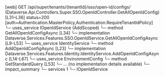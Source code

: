 [web] GET /api/super/tenants/{tenantId}/sso/open-id/configs/  (Dataverse.Api.Controllers.Super.SSO.OpenIdController.GetAllOpenIdConfig)  [L31–L36] status=200 [auth=Authentication.MasterPolicy,Authentication.RequireTenantIdPolicy]
  └─ uses_service IOpenIdService (AddScoped)
    └─ method GetAllOpenIdConfigAsync [L34]
      └─ implementation Dataverse.Services.Features.SSO.OpenIdService.GetAllOpenIdConfigAsync [L9-L53]
        └─ uses_service IdentityService
          └─ method AddOpenIdConfigAsync [L23]
            └─ implementation Dataverse.Services.Features.Identity.IdentityService.AddOpenIdConfigAsync [L14-L67]
              └─ uses_service EnvironmentConfig
                └─ method GetStandardQuery [L53]
                  └─ ... (no implementation details available)
  └─ impact_summary
    └─ services 1
      └─ IOpenIdService


